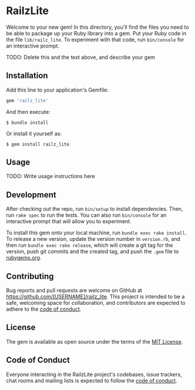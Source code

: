 # RailzLite

Welcome to your new gem! In this directory, you'll find the files you need to be able to package up your Ruby library into a gem. Put your Ruby code in the file `lib/railz_lite`. To experiment with that code, run `bin/console` for an interactive prompt.

TODO: Delete this and the text above, and describe your gem

## Installation

Add this line to your application's Gemfile:

```ruby
gem 'railz_lite'
```

And then execute:

    $ bundle install

Or install it yourself as:

    $ gem install railz_lite

## Usage

TODO: Write usage instructions here

## Development

After checking out the repo, run `bin/setup` to install dependencies. Then, run `rake spec` to run the tests. You can also run `bin/console` for an interactive prompt that will allow you to experiment.

To install this gem onto your local machine, run `bundle exec rake install`. To release a new version, update the version number in `version.rb`, and then run `bundle exec rake release`, which will create a git tag for the version, push git commits and the created tag, and push the `.gem` file to [rubygems.org](https://rubygems.org).

## Contributing

Bug reports and pull requests are welcome on GitHub at https://github.com/[USERNAME]/railz_lite. This project is intended to be a safe, welcoming space for collaboration, and contributors are expected to adhere to the [code of conduct](https://github.com/[USERNAME]/railz_lite/blob/master/CODE_OF_CONDUCT.md).

## License

The gem is available as open source under the terms of the [MIT License](https://opensource.org/licenses/MIT).

## Code of Conduct

Everyone interacting in the RailzLite project's codebases, issue trackers, chat rooms and mailing lists is expected to follow the [code of conduct](https://github.com/[USERNAME]/railz_lite/blob/master/CODE_OF_CONDUCT.md).

